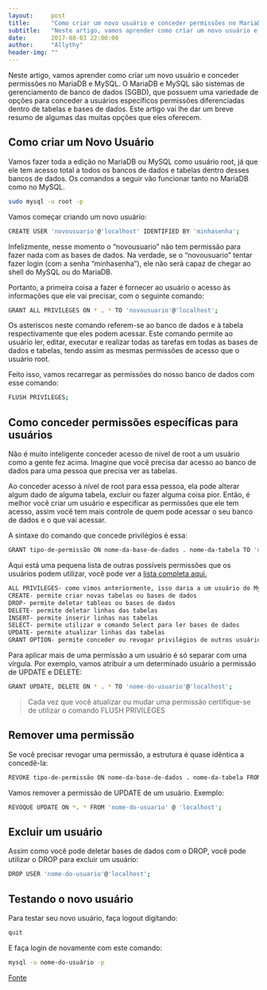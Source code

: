 ```yaml
---
layout:     post
title:      "Como criar um novo usuário e conceder permissões no MariaDB e MySQL "
subtitle:   "Neste artigo, vamos aprender como criar um novo usuário e conceder permissões no MariaDB e MySQL"
date:       2017-08-03 22:00:00
author:     "Allythy"
header-img: ""
---
```

Neste artigo, vamos aprender como criar um novo usuário e conceder permissões no MariaDB e MySQL. O  MariaDB e MySQL são sistemas de gerenciamento de banco de dados (SGBD), que possuem uma variedade de opções para conceder a usuários específicos permissões diferenciadas dentro de tabelas e bases de dados. Este artigo vai lhe dar um breve resumo de algumas das muitas opções que eles oferecem.

## Como criar um Novo Usuário

Vamos fazer toda a edição no MariaDB ou MySQL como usuário root, já que ele tem acesso total a todos os bancos de dados e tabelas dentro desses bancos de dados. Os comandos a seguir vão funcionar tanto no MariaDB como no MySQL.

```bash
sudo mysql -u root -p
```
Vamos começar criando um novo usuário:

```bash
CREATE USER 'novousuario'@'localhost' IDENTIFIED BY 'minhasenha';
```

Infelizmente, nesse momento o “novousuario” não tem permissão para fazer nada com as bases de dados. Na verdade, se o “novousuario” tentar fazer login (com a senha “minhasenha”), ele não será capaz de chegar ao shell do MySQL ou do MariaDB.

Portanto, a primeira coisa a fazer é fornecer ao usuário o acesso às informações que ele vai precisar, com o seguinte comando:

```bash
GRANT ALL PRIVILEGES ON * . * TO 'novousuario'@'localhost';
```

Os asteriscos neste comando referem-se ao banco de dados e à tabela respectivamente que eles podem acessar. Este comando permite ao usuário ler, editar, executar e realizar todas as tarefas em todas as bases de dados e tabelas, tendo assim as mesmas permissões de acesso que o usuário root.

Feito isso, vamos recarregar as permissões do nosso banco de dados com esse comando:

```bash
FLUSH PRIVILEGES;
```

## Como conceder permissões específicas para usuários

Não é muito inteligente conceder acesso de nível de root a um usuário como a gente fez acima. Imagine que você precisa dar acesso ao banco de dados para uma pessoa que precisa ver as tabelas.

Ao conceder acesso à nível de root para essa pessoa, ela pode alterar algum dado de alguma tabela, excluir ou fazer alguma coisa pior. Então, é melhor você criar um usuário e especificar as permissões que ele tem acesso, assim você tem mais controle de quem pode acessar o seu banco de dados e o que vai acessar.

A sintaxe do comando que concede privilégios é essa:

```bash
GRANT tipo-de-permissão ON nome-da-base-de-dados . nome-da-tabela TO 'nome-do-usuário'@'localhost';
```

Aqui está uma pequena lista de outras possíveis permissões que os usuários podem utilizar, você pode ver a <a href="https://dev.mysql.com/doc/refman/5.7/en/privileges-provided.html" target="_ blank">lista completa aqui.</a>

```bash
ALL PRIVILEGES- como vimos anteriormente, isso daria a um usuário do MySQL todo o acesso a uma determinada base de dados (ou se nenhuma base de dados for selecionada, todo o sistema)
CREATE- permite criar novas tabelas ou bases de dados
DROP- permite deletar tableas ou bases de dados
DELETE- permite deletar linhas das tabelas
INSERT- permite inserir linhas nas tabelas
SELECT- permite utilizar o comando Select para ler bases de dados
UPDATE- permite atualizar linhas das tabelas
GRANT OPTION- permite conceder ou revogar privilégios de outros usuários
```

Para aplicar mais de uma permissão a um usuário é só separar com uma vírgula. Por exemplo, vamos atribuir a um determinado usuário a permissão de UPDATE e DELETE:

```bash
GRANT UPDATE, DELETE ON * . * TO 'nome-do-usuario'@'localhost';
```
>Cada vez que você atualizar ou mudar uma permissão certifique-se de utilizar o comando FLUSH PRIVILEGES

## Remover uma permissão

Se você precisar revogar uma permissão, a estrutura é quase idêntica a concedê-la:

```bash
REVOKE tipo-de-permissão ON nome-da-base-de-dados . nome-da-tabela FROM 'nome-do-usuário'@'localhost';
```
Vamos remover a permissão de UPDATE de um usuário. Exemplo:

```bash
REVOQUE UPDATE ON *. * FROM 'nome-do-usuario' @ 'localhost';
```

## Excluir um usuário

Assim como você pode deletar bases de dados com o DROP, você pode utilizar o DROP para excluir um usuário:

```bash
DROP USER 'nome-do-usuario'@'localhost';
```

## Testando o novo usuário

Para testar seu novo usuário, faça logout digitando:

```bash
quit
```
E faça login de novamente com este comando:

```bash
mysql -u nome-do-usuário -p
```
<a href="https://www.digitalocean.com/community/tutorials/como-criar-um-novo-usuario-e-conceder-permissoes-no-mysql-pt" target="_ blank">Fonte</a>
